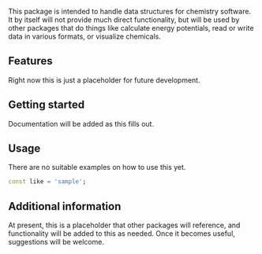 <!--
This README describes the package. If you publish this package to pub.dev,
this README's contents appear on the landing page for your package.

For information about how to write a good package README, see the guide for
[writing package pages](https://dart.dev/guides/libraries/writing-package-pages).

For general information about developing packages, see the Dart guide for
[creating packages](https://dart.dev/guides/libraries/create-library-packages)
and the Flutter guide for
[developing packages and plugins](https://flutter.dev/developing-packages).
-->

This package is intended to handle data structures for chemistry software. It by itself will not provide much direct functionality, but will be used by other packages that do things like calculate energy potentials, read or write data in various formats, or visualize chemicals.

## Features

Right now this is just a placeholder for future development.

## Getting started

Documentation will be added as this fills out.

## Usage

There are no suitable examples on how to use this yet.

```dart
const like = 'sample';
```

## Additional information

At present, this is a placeholder that other packages will reference, and functionality will be added to this as needed. Once it becomes useful, suggestions will be welcome.
